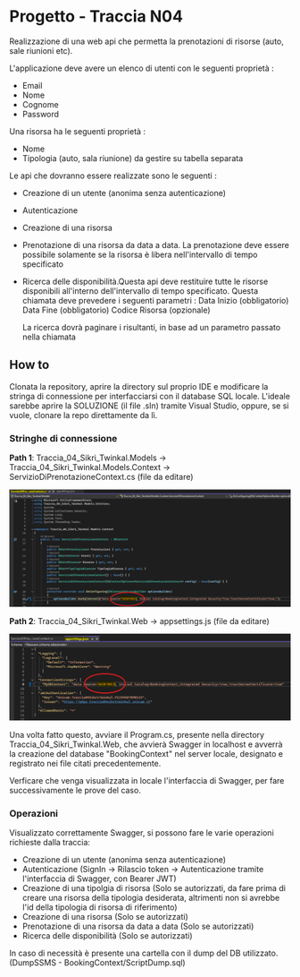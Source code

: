 # Progetto -  Traccia N04 

Realizzazione di una web api che permetta la prenotazioni di risorse (auto, sale riunioni etc).

L'applicazione deve avere un elenco di utenti con le seguenti proprietà :
- Email
- Nome 
- Cognome
- Password

Una risorsa ha le seguenti proprietà :
- Nome
- Tipologia (auto, sala riunione) da gestire su tabella separata


Le api che dovranno essere realizzate sono le seguenti :
 - Creazione di un utente (anonima senza autenticazione)
 - Autenticazione
 - Creazione di una risorsa
 - Prenotazione di una risorsa da data a data. La prenotazione deve essere possibile solamente se la risorsa è libera nell'intervallo di tempo specificato

 - Ricerca delle disponibilità.Questa api deve restituire tutte le risorse disponibili all'interno dell'intervallo di tempo specificato.
   Questa chiamata deve prevedere i seguenti parametri :
   Data Inizio (obbligatorio)
   Data Fine (obbligatorio)
   Codice Risorsa (opzionale)
   
   La ricerca dovrà paginare i risultanti, in base ad un parametro passato nella chiamata

## How to
 Clonata la repository, aprire la directory sul proprio IDE e modificare la stringa di connessione per interfacciarsi con il database SQL locale. L'ideale sarebbe aprire la SOLUZIONE (il file .sln) tramite Visual Studio, oppure, se si vuole, clonare la repo direttamente da lì.

 ### Stringhe di connessione                                       
 **Path 1**: Traccia_04_Sikri_Twinkal.Models -> Traccia_04_Sikri_Twinkal.Models.Context -> ServizioDiPrenotazioneContext.cs (file da editare)
  
  ![](Immagini/p1.png)
  
  **Path 2**: Traccia_04_Sikri_Twinkal.Web -> appsettings.js (file da editare)
  
  ![](Immagini/p2.png)

 Una volta fatto questo, avviare il Program.cs, presente nella directory Traccia_04_Sikri_Twinkal.Web, che avvierà Swagger in localhost e avverrà la creazione del database "BookingContext" nel server locale, designato e registrato nei file citati precedentemente. 
 
 Verficare che venga visualizzata in locale l'interfaccia di Swagger, per fare successivamente le prove del caso.

 ### Operazioni                                                             
  Visualizzato correttamente Swagger, si possono fare le varie operazioni richieste dalla traccia:
  - Creazione di un utente (anonima senza autenticazione)
  - Autenticazione (SignIn -> Rilascio token -> Autenticazione tramite l'interfaccia di Swagger, con Bearer JWT)
  - Creazione di una tipolgia di risorsa (Solo se autorizzati, da fare prima di creare una risorsa della tipologia desiderata, altrimenti non si avrebbe l'id della tipologia di risorsa di riferimento)
  - Creazione di una risorsa (Solo se autorizzati)
  - Prenotazione di una risorsa da data a data (Solo se autorizzati)
  - Ricerca delle disponibilità (Solo se autorizzati)

In caso di necessità è presente una cartella con il dump del DB utilizzato. (DumpSSMS - BookingContext/ScriptDump.sql)


 
